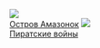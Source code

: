 ![](/books/sf_history_avant/Николай%20Прокудин/Остров%20Амазонок.jpg)  
[Остров Амазонок](/books/sf_history_avant/Николай%20Прокудин/Остров%20Амазонок)
![](/books/sf_history_avant/Николай%20Прокудин/Пиратские%20войны.jpg)  
[Пиратские войны](/books/sf_history_avant/Николай%20Прокудин/Пиратские%20войны)
